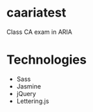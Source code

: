 caariatest
==========

Class CA exam in ARIA

Technologies
============
+ Sass
+ Jasmine
+ jQuery
+ Lettering.js
